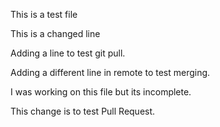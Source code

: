 This is a test file

This is a changed line

Adding a line to test git pull.


Adding a different line in remote to test merging.

I was working on this file but its incomplete.

This change is to test Pull Request.